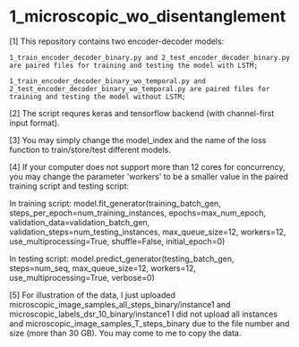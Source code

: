 
# 1_microscopic_wo_disentanglement

[1] This repository contains two encoder-decoder models:

	1_train_encoder_decoder_binary.py and 2_test_encoder_decoder_binary.py are paired files for training and testing the model with LSTM;

	1_train_encoder_decoder_binary_wo_temporal.py and 2_test_encoder_decoder_binary_wo_temporal.py are paired files for training and testing the model without LSTM;

[2] The script requres keras and tensorflow backend (with channel-first input format).

[3] You may simply change the model_index and the name of the loss function to train/store/test different models.

[4] If your computer does not support more than 12 cores for concurrency, you may change the parameter 'workers' to be a smaller value in the paired training script and testing script:

In training script:
model.fit_generator(training_batch_gen, steps_per_epoch=num_training_instances, epochs=max_num_epoch, validation_data=validation_batch_gen, validation_steps=num_testing_instances, max_queue_size=12,  workers=12, use_multiprocessing=True, shuffle=False, initial_epoch=0) 

In testing script:
model.predict_generator(testing_batch_gen, steps=num_seq, max_queue_size=12, workers=12, use_multiprocessing=True, verbose=0)

[5] For illustration of the data, I just uploaded microscopic_image_samples_all_steps_binary/instance1 and microscopic_labels_dsr_10_binary/instance1
I did not upload all instances and microscopic_image_samples_T_steps_binary due to the file number and size (more than 30 GB). You may come to me to copy the data. 
